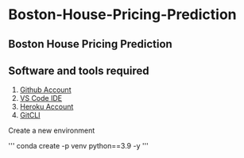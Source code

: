 # Boston-House-Pricing-Prediction

## Boston House Pricing Prediction

## Software and tools required

1. [Github Account](https://github.com/)
2. [VS Code IDE](https://code.visualstudio.com/)
3. [Heroku Account](https:heroku.com)
4. [GitCLI](https://git-scm.com/book/en/v2/)


Create a new environment

'''
conda create -p venv python==3.9 -y
'''

